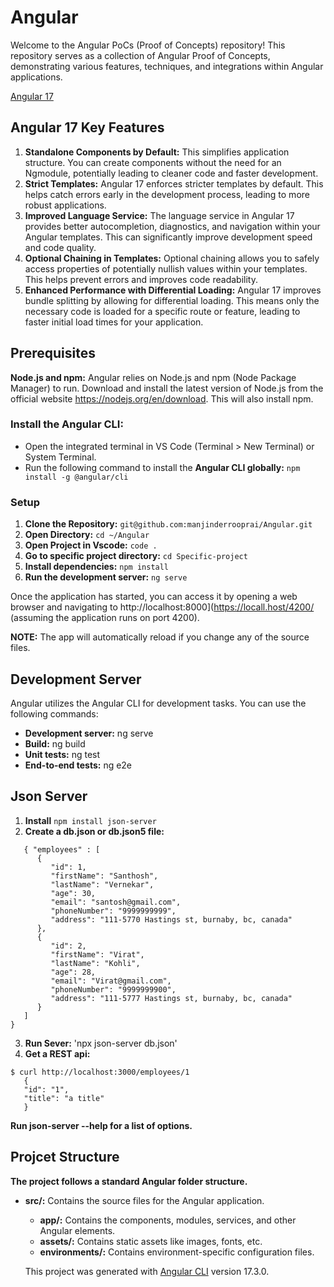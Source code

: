# Angular
Welcome to the Angular PoCs (Proof of Concepts) repository! This repository serves as a collection of Angular Proof of Concepts, demonstrating various features, techniques, and integrations within Angular applications.

[Angular 17](https://angular.dev/)

## Angular 17 Key Features
1. **Standalone Components by Default:** This simplifies application structure. You can create components without the need for an Ngmodule, potentially leading to cleaner code and faster development.
2. **Strict Templates:** Angular 17 enforces stricter templates by default. This helps catch errors early in the development process, leading to more robust applications.
3. **Improved Language Service:** The language service in Angular 17 provides better autocompletion, diagnostics, and navigation within your Angular templates. This can significantly improve development speed and code quality.
4. **Optional Chaining in Templates:** Optional chaining allows you to safely access properties of potentially nullish values within your templates. This helps prevent errors and improves code readability.
5. **Enhanced Performance with Differential Loading:** Angular 17 improves bundle splitting by allowing for differential loading. This means only the necessary code is loaded for a specific route or feature, leading to faster initial load times for your application.
   
## Prerequisites
**Node.js and npm:** Angular relies on Node.js and npm (Node Package Manager) to run. Download and install the latest version of Node.js from the official website https://nodejs.org/en/download. This will also install npm.

### Install the Angular CLI:
- Open the integrated terminal in VS Code (Terminal > New Terminal) or System Terminal.
- Run the following command to install the **Angular CLI globally:**
  `npm install -g @angular/cli`

### Setup
1. **Clone the Repository:**
   `git@github.com:manjinderrooprai/Angular.git`
2. **Open Directory:**
   `cd ~/Angular`
3. **Open Project in Vscode:**
   `code .`
4. **Go to specific project directory:**
   `cd Specific-project`
5. **Install dependencies:**
   `npm install`
6. **Run the development server:**
   `ng serve`
   
Once the application has started, you can access it by opening a web browser and navigating to http://localhost:8000](https://locall.host/4200/ (assuming the application runs on port 4200).

**NOTE:** The app will automatically reload if you change any of the source files.

## Development Server
Angular utilizes the Angular CLI for development tasks. You can use the following commands:

* **Development server:** ng serve
* **Build:** ng build
* **Unit tests:** ng test
* **End-to-end tests:** ng e2e

## Json Server
1. **Install** `npm install json-server`
2. **Create a db.json or db.json5 file:**
```
   { "employees" : [
      {
         "id": 1,
         "firstName": "Santhosh",
         "lastName": "Vernekar",
         "age": 30,
         "email": "santosh@gmail.com",
         "phoneNumber": "9999999999",
         "address": "111-5770 Hastings st, burnaby, bc, canada"
      },
      {
         "id": 2,
         "firstName": "Virat",
         "lastName": "Kohli",
         "age": 28,
         "email": "Virat@gmail.com",
         "phoneNumber": "9999999900",
         "address": "111-5777 Hastings st, burnaby, bc, canada"
      }
   ]
}
```
3. **Run Sever:** 'npx json-server db.json'
4. **Get a REST api:**
```
$ curl http://localhost:3000/employees/1
   {
   "id": "1",
   "title": "a title"
   }
```
**Run json-server --help for a list of options.**

## Projcet Structure
**The project follows a standard Angular folder structure.**
- **src/:** Contains the source files for the Angular application.
    - **app/:** Contains the components, modules, services, and other Angular elements.
    - **assets/:** Contains static assets like images, fonts, etc.
    - **environments/:** Contains environment-specific configuration files.

    This project was generated with [Angular CLI](https://github.com/angular/angular-cli) version 17.3.0.
